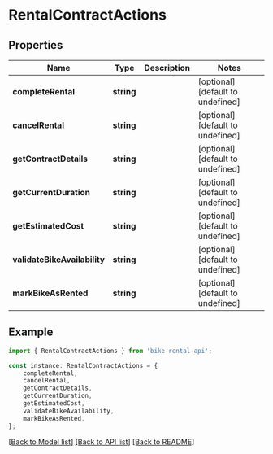 # RentalContractActions


## Properties

Name | Type | Description | Notes
------------ | ------------- | ------------- | -------------
**completeRental** | **string** |  | [optional] [default to undefined]
**cancelRental** | **string** |  | [optional] [default to undefined]
**getContractDetails** | **string** |  | [optional] [default to undefined]
**getCurrentDuration** | **string** |  | [optional] [default to undefined]
**getEstimatedCost** | **string** |  | [optional] [default to undefined]
**validateBikeAvailability** | **string** |  | [optional] [default to undefined]
**markBikeAsRented** | **string** |  | [optional] [default to undefined]

## Example

```typescript
import { RentalContractActions } from 'bike-rental-api';

const instance: RentalContractActions = {
    completeRental,
    cancelRental,
    getContractDetails,
    getCurrentDuration,
    getEstimatedCost,
    validateBikeAvailability,
    markBikeAsRented,
};
```

[[Back to Model list]](../README.md#documentation-for-models) [[Back to API list]](../README.md#documentation-for-api-endpoints) [[Back to README]](../README.md)
